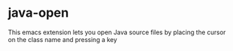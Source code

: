 # java-open
This emacs extension lets you open Java source files by placing the cursor on the class name and pressing a key
